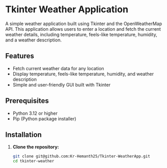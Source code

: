# Tkinter Weather Application

A simple weather application built using Tkinter and the OpenWeatherMap API. This application allows users to enter a location and fetch the current weather details, including temperature, feels-like temperature, humidity, and a weather description.

## Features

- Fetch current weather data for any location
- Display temperature, feels-like temperature, humidity, and weather description
- Simple and user-friendly GUI built with Tkinter

## Prerequisites

- Python 3.12 or higher
- Pip (Python package installer)

## Installation

1. **Clone the repository:**

   ```bash
   git clone git@github.com:Kr-Hemanth25/Tkinter-WeatherApp.git
   cd tkinter-weather
